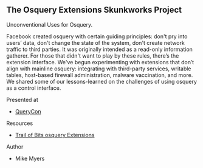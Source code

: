 ## The Osquery Extensions Skunkworks Project

Unconventional Uses for Osquery.

Facebook created osquery with certain guiding principles: don't pry into users’ data, don't change the state of the system, don't create network traffic to third parties. It was originally intended as a read-only information gatherer. For those that didn't want to play by these rules, there’s the extension interface. We've begun experimenting with extensions that don’t align with mainline osquery: integrating with third-party services, writable tables, host-based firewall administration, malware vaccination, and more. We shared some of our lessons-learned on the challenges of using osquery as a control interface.

Presented at

* [QueryCon](https://querycon.io/)

Resources

* [Trail of Bits osquery Extensions](https://github.com/trailofbits/osquery-extensions)

Author

* Mike Myers